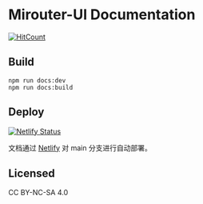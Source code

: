 # Mirouter-UI  Documentation

[![HitCount](https://hits.dwyl.com/Mirouterui/docs.svg?style=flat)](http://hits.dwyl.com/Mirouterui/docs)

## Build

```
npm run docs:dev
npm run docs:build
```

## Deploy

[![Netlify Status](https://api.netlify.com/api/v1/badges/3f4363da-48ea-4186-b457-6000933fd7c6/deploy-status)](https://app.netlify.com/sites/mrui-docs/deploys)


文档通过 [Netlify](https://www.netlify.com/) 对 main 分支进行自动部署。

## Licensed

CC BY-NC-SA 4.0

